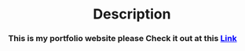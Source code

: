 <h1 style="text-align:center">Description</h1>
<h3>This is my portfolio website please Check it out at   this <a href=https://www.google.com style="color:blue"> Link</a></h3>
